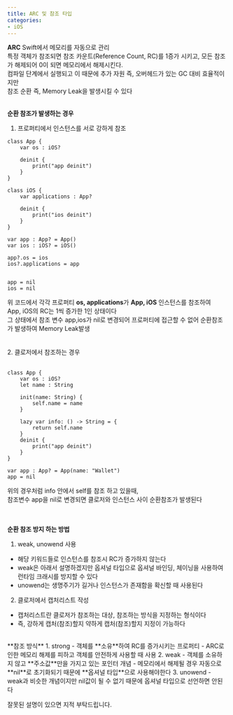 ```yaml
---
title: ARC 및 참조 타입
categories:
- iOS
---
```


**ARC**
Swift에서 메모리를 자동으로 관리 <br>
특정 객체가 참조되면 참조 카운트(Reference Count, RC)를 1증가 시키고, 모든 참조가 해제되어 0이 되면 메모리에서 해제시킨다.<br>
컴파일 단계에서 실행되고 이 때문에 추가 자원 즉, 오버헤드가 있는 GC 대비 효율적이지만<br>
참조 순환 즉, Memory Leak을 발생시킬 수 있다<br>
<br>

**순환 참조가 발생하는 경우**<br>
1. 프로퍼티에서 인스턴스를 서로 강하게 참조<br>

```
class App {
    var os : iOS?
    
    deinit {
        print("app deinit")
    }
}

class iOS {
    var applications : App?
    
    deinit {
        print("ios deinit")
    }
}

var app : App? = App()
var ios : iOS? = iOS()

app?.os = ios
ios?.applications = app


app = nil
ios = nil
```

위 코드에서 각각 프로퍼티 **os, applications**가 **App, iOS** 인스턴스를 참조하여<br>
App, iOS의 RC는 1씩 증가한 1인 상태이다<br>
그 상태에서 참조 변수 app,ios가 nil로 변경되어 프로퍼티에 접근할 수 없어 순환참조가 발생하여 Memory Leak발생<br>
<br>
<br>
2. 클로저에서 참조하는 경우<br>
<br>

```
class App {
    var os : iOS?
    let name : String
    
    init(name: String) {
        self.name = name
    }
    
    lazy var info: () -> String = {
        return self.name
    }
    deinit {
        print("app deinit")
    }
}

var app : App? = App(name: "Wallet")
app = nil

```

위의 경우처럼 info 안에서 self를 참조 하고 있을때, <br>
참조변수 app을 nil로 변경되면 클로저와 인스턴스 사이 순환참조가 발생된다<br>
<br>
<br>

**순환 참조 방지 하는 방법** <br>
1. weak, unowend 사용
- 해당 키워드들로 인스턴스를 참조시 RC가 증가하지 않는다
- weak은 아래서 설명하겠지만 옵셔널 타입으로 옵셔널 바인딩, 체이닝을 사용하여 런타임 크래시를 방지할 수 있다
- unowend는 생명주기가 길거나 인스턴스가 존재함을 확신할 때 사용된다
2. 클로저에서 캡처리스트 작성
- 캡처리스트란 클로저가 참조하는 대상, 참조하는 방식을 지정하는 형식이다
- 즉, 강하게 캡처(참조)할지 약하게 캡처(참조)할지 지정이 가능하다

<br>
**참조 방식**
1. strong 
- 객체를 **소유**하여 RC를 증가시키는 프로퍼티
- ARC로 인한 메모리 해제를 피하고 객체를 안전하게 사용할 때 사용
2. weak
- 객체를 소유하지 않고 **주소값**만을 가지고 있는 포인터 개념
- 메모리에서 해제될 경우 자동으로 **nil**로 초기화되기 때문에 **옵셔널 타입**으로 사용해야한다
3. unowend 
- weak과 비슷한 개념이지만 nil값이 될 수 없기 때문에 옵셔널 타입으로 선언하면 안된다



잘못된 설명이 있으면 지적 부탁드립니다.<br>
